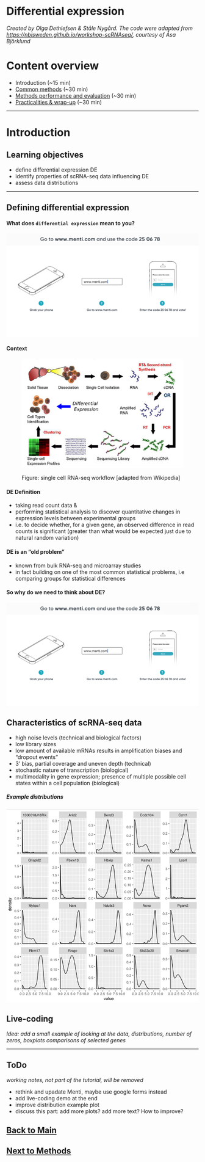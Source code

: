 Differential expression
================

*Created by Olga Dethlefsen & Ståle Nygård. The code were adapted from
<https://nbisweden.github.io/workshop-scRNAseq/>, courtesy of Åsa
Björklund*

# Content overview

  - Introduction (\~15 min)
  - [Common methods](session-de-methods.md) (\~30 min)
  - [Methods performance and
    evaluation](session-de-methods-evaluation.md) (\~30 min)
  - [Practicalities & wrap-up](session-de-wrap-up.md) (\~30 min)

-----

# Introduction

## Learning objectives

  - define differential expression DE
  - identify properties of scRNA-seq data influencing DE
  - assess data distributions

-----

## Defining differential expression

#### What does `differential expression` mean to you?

![menti](session-de-files/images/intro-menti-01.png)

#### Context

<figure>

<img src="session-de-files/images/intro-de-overview-02.png">

<figcaption>

Figure: single cell RNA-seq workflow \[adapted from Wikipedia\]

</figcaption>

</figure>

#### DE Definition

  - taking read count data &
  - performing statistical analysis to discover quantitative changes in
    expression levels between experimental groups
  - i.e. to decide whether, for a given gene, an observed difference in
    read counts is significant (greater than what would be expected just
    due to natural random variation)

#### DE is an “old problem”

  - known from bulk RNA-seq and microarray studies
  - in fact building on one of the most common statistical problems, i.e
    comparing groups for statistical differences

#### So why do we need to think about DE?

![menti](session-de-files/images/intro-menti-01.png)

## Characteristics of scRNA-seq data

  - high noise levels (technical and biological factors)
  - low library sizes
  - low amount of available mRNAs results in amplification biases and
    “dropout events”
  - 3’ bias, partial coverage and uneven depth (technical)
  - stochastic nature of transcription (biological)
  - multimodality in gene expression; presence of multiple possible cell
    states within a cell population (biological)

##### Example distributions

![menti](session-de-files/images/intro-distributions.png)

## Live-coding

*Idea: add a small example of looking at the data, distributions, number
of zeros, boxplots comparisons of selected genes*

-----

## ToDo

*working notes, not part of the tutorial, will be removed*

  - rethink and upadate Menti, maybe use google forms instead
  - add live-coding demo at the end
  - improve distribution example plot
  - discuss this part: add more plots? add more text? How to improve?

## [Back to Main](../README.md)

## [Next to Methods](session-de-methods.html)
